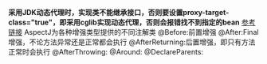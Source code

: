 **采用JDK动态代理时，实现类不能继承接口，否则要设置proxy-target-class="true"，即采用cglib实现动态代理，否则会报错找不到指定的bean**
[参考链接](https://www.cnblogs.com/peak-c/p/6026945.html)
AspectJ为各种增强类型提供的不同注解类
@Before:前置增强
@After:Final增强，不论方法异常还是正常都会执行
@AfterReturning:后置增强，即只有方法正常时会执行
@AfterThrowing:
@Around:
@DeclareParents: